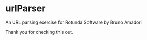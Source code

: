 # urlParser
An URL parsing exercise for Rotunda Software by Bruno Amadori

Thank you for checking this out.
